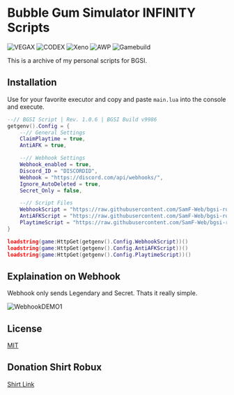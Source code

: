# Bubble Gum Simulator INFINITY Scripts
![VEGAX](https://badge.ttsalpha.com/api?icon=android&label=VEGAX&status=WORKING&color=2bc440&iconColor=ffffff) ![CODEX](https://badge.ttsalpha.com/api?icon=android&label=CODEX&status=WORKING&color=2bc440&iconColor=ffffff) ![Xeno](https://badge.ttsalpha.com/api?icon=nvidia&label=Xeno&status=WORKING&color=2bc440&iconColor=ffffff) ![AWP](https://badge.ttsalpha.com/api?icon=nvidia&label=AWP&status=WORKING&color=2bc440&iconColor=ffffff) ![Gamebuild](https://badge.ttsalpha.com/api?icon=wegame&label=Gamebuild&status=v9781&iconColor=ffffff)


This is a archive of my personal scripts for BGSI.

## Installation

Use for your favorite executor and copy and paste `main.lua` into the console and execute.

```lua
--// BGSI Script | Rev. 1.0.6 | BGSI Build v9986
getgenv().Config = {
    --// General Settings
    ClaimPlaytime = true,
    AntiAFK = true,

    --// Webhook Settings
    Webhook_enabled = true,
    Discord_ID = "DISCORDID",
    Webhook = "https://discord.com/api/webhooks/",
    Ignore_AutoDeleted = true,
    Secret_Only = false,

    --// Script Files
    WebhookScript = "https://raw.githubusercontent.com/SamF-Web/bgsi-roblox-scripts/refs/heads/main/webhook.lua",
    AntiAFKScript = "https://raw.githubusercontent.com/SamF-Web/bgsi-roblox-scripts/refs/heads/main/antiafk.lua",
    PlaytimeScript = "https://raw.githubusercontent.com/SamF-Web/bgsi-roblox-scripts/refs/heads/main/playtime.lua"
}

loadstring(game:HttpGet(getgenv().Config.WebhookScript))()
loadstring(game:HttpGet(getgenv().Config.AntiAFKScript))()
loadstring(game:HttpGet(getgenv().Config.PlaytimeScript))()
```


## Explaination on Webhook
Webhook only sends Legendary and Secret. Thats it really simple.

![WebhookDEMO1](https://img.aliensbald.com/u/Yu3if1.png)


## License

[MIT](https://choosealicense.com/licenses/mit/)


## Donation Shirt Robux
[Shirt Link](https://www.roblox.com/catalog/71032498937806/chiller)
